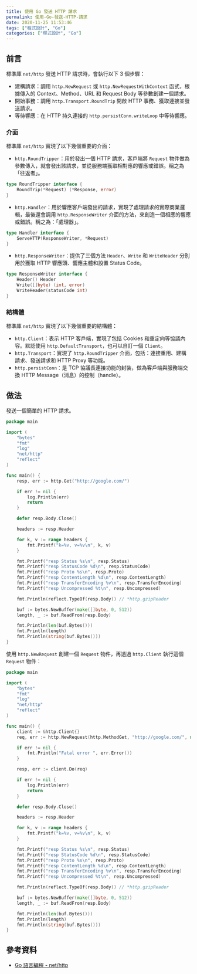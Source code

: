 ```yaml
---
title: 使用 Go 發送 HTTP 請求
permalink: 使用-Go-發送-HTTP-請求
date: 2020-11-25 11:53:46
tags: ["程式設計", "Go"]
categories: ["程式設計", "Go"]
---
```


## 前言

標準庫 `net/http` 發送 HTTP 請求時，會執行以下 3 個步驟：

- 建構請求：調用 `http.NewRequest` 或 `http.NewRequestWithContext` 函式，根據傳入的 Context、Method、URL 和 Request Body 等參數創建一個請求。
- 開始事務：調用 `http.Transport.RoundTrip` 開啟 HTTP 事務、獲取連接並發送請求。
- 等待響應：在 HTTP 持久連接的 `http.persistConn.writeLoop` 中等待響應。

### 介面

標準庫 `net/http` 實現了以下幾個重要的介面：

- `http.RoundTripper`：用於發出一個 HTTP 請求，客戶端將 `Request` 物件做為參數傳入，就會發出該請求，並從服務端獲取相對應的響應或錯誤。稱之為「往返者」。

```GO
type RoundTripper interface {
    RoundTrip(*Request) (*Response, error)
}
```

- `http.Handler`：用於響應客戶端發出的請求，實現了處理請求的實際商業邏輯，最後還會調用 `http.ResponseWriter` 介面的方法，來創造一個相應的響應或錯誤。稱之為：「處理器」。

```GO
type Handler interface {
    ServeHTTP(ResponseWriter, *Request)
}
```

- `http.ResponseWriter`：提供了三個方法 `Header`、`Write` 和 `WriteHeader` 分別用於獲取 HTTP 響應頭、響應主體和設置 Status Code。

```GO
type ResponseWriter interface {
    Header() Header
    Write([]byte) (int, error)
    WriteHeader(statusCode int)
}
```

### 結構體

標準庫 `net/http` 實現了以下幾個重要的結構體：

- `http.Client`：表示 HTTP 客戶端，實現了包括 Cookies 和重定向等協議內容。默認使用 `http.DefaultTransport`，也可以自訂一個 `Client`。
- `http.Transport`：實現了 `http.RoundTripper` 介面，包括：連接重用、建構請求、發送請求和 HTTP Proxy 等功能。
- `http.persistConn`：是 TCP 協議長連接功能的封裝，做為客戶端與服務端交換 HTTP Message（消息）的控制（handle）。

## 做法

發送一個簡單的 HTTP 請求。

```GO
package main

import (
	"bytes"
	"fmt"
	"log"
	"net/http"
	"reflect"
)

func main() {
	resp, err := http.Get("http://google.com/")

	if err != nil {
		log.Println(err)
		return
	}

	defer resp.Body.Close()

	headers := resp.Header

	for k, v := range headers {
		fmt.Printf("k=%v, v=%v\n", k, v)
	}

	fmt.Printf("resp Status %s\n", resp.Status)
	fmt.Printf("resp StatusCode %d\n", resp.StatusCode)
	fmt.Printf("resp Proto %s\n", resp.Proto)
	fmt.Printf("resp ContentLength %d\n", resp.ContentLength)
	fmt.Printf("resp TransferEncoding %v\n", resp.TransferEncoding)
	fmt.Printf("resp Uncompressed %t\n", resp.Uncompressed)

	fmt.Println(reflect.TypeOf(resp.Body)) // *http.gzipReader

	buf := bytes.NewBuffer(make([]byte, 0, 512))
	length, _ := buf.ReadFrom(resp.Body)

	fmt.Println(len(buf.Bytes()))
	fmt.Println(length)
	fmt.Println(string(buf.Bytes()))
}
```

使用 `http.NewRequest` 創建一個 `Request` 物件，再透過 `http.Client` 執行這個 `Request` 物件：

```GO
package main

import (
	"bytes"
	"fmt"
	"log"
	"net/http"
	"reflect"
)

func main() {
	client := &http.Client{}
	req, err := http.NewRequest(http.MethodGet, "http://google.com/", nil)

	if err != nil {
		fmt.Println("Fatal error ", err.Error())
	}

	resp, err := client.Do(req)

	if err != nil {
		log.Println(err)
		return
	}

	defer resp.Body.Close()

	headers := resp.Header

	for k, v := range headers {
		fmt.Printf("k=%v, v=%v\n", k, v)
	}

	fmt.Printf("resp Status %s\n", resp.Status)
	fmt.Printf("resp StatusCode %d\n", resp.StatusCode)
	fmt.Printf("resp Proto %s\n", resp.Proto)
	fmt.Printf("resp ContentLength %d\n", resp.ContentLength)
	fmt.Printf("resp TransferEncoding %v\n", resp.TransferEncoding)
	fmt.Printf("resp Uncompressed %t\n", resp.Uncompressed)

	fmt.Println(reflect.TypeOf(resp.Body)) // *http.gzipReader

	buf := bytes.NewBuffer(make([]byte, 0, 512))
	length, _ := buf.ReadFrom(resp.Body)

	fmt.Println(len(buf.Bytes()))
	fmt.Println(length)
	fmt.Println(string(buf.Bytes()))
}
```

## 參考資料

- [Go 語言編程 - net/http](https://blog.csdn.net/Jmilk/article/details/107475006)

